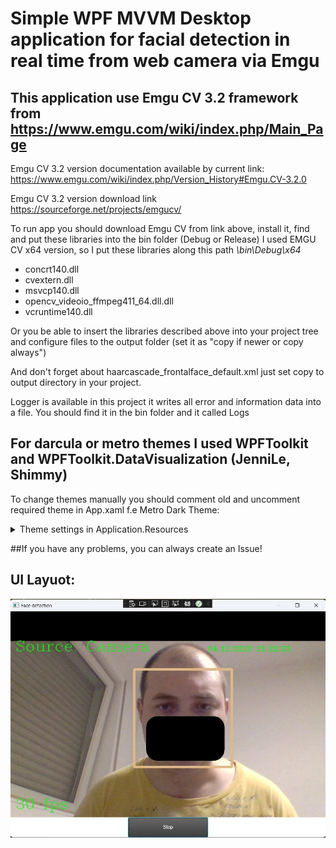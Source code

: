# Simple WPF MVVM Desktop application for facial detection in real time from web camera via Emgu
## This application use Emgu CV 3.2 framework from https://www.emgu.com/wiki/index.php/Main_Page

Emgu CV 3.2 version documentation available by current link: https://www.emgu.com/wiki/index.php/Version_History#Emgu.CV-3.2.0

Emgu CV 3.2 version download link https://sourceforge.net/projects/emgucv/

To run app you should download Emgu CV from link above, install it, find and put these libraries into the bin folder (Debug or Release)
I used EMGU CV x64 version, so I put these libraries along this path *\bin\Debug\x64*
* concrt140.dll
* cvextern.dll
* msvcp140.dll
* opencv_videoio_ffmpeg411_64.dll.dll
* vcruntime140.dll

Or you be able to insert the libraries described above into your project tree and configure files to the output folder (set it as "copy if newer or copy always")

And don't forget about haarcascade_frontalface_default.xml just set copy to output directory in your project.

Logger is available in this project it writes all error and information data into a file.
You should find it in the bin folder and it called Logs

## For darcula or metro themes I used WPFToolkit and WPFToolkit.DataVisualization (JenniLe, Shimmy)
To change themes manually you should comment old and uncomment required theme in App.xaml f.e Metro Dark Theme:

<details> 
  <summary>Theme settings in Application.Resources</summary>
  
  ```xml
     <Application.Resources>
        <ResourceDictionary>
            <ResourceDictionary.MergedDictionaries>
                <!-- IG Theme -->
                <ResourceDictionary Source="Themes/IG/IG.MSControls.Core.Implicit.xaml" />
                <ResourceDictionary Source="Themes/IG/IG.MSControls.Toolkit.Implicit.xaml" />

                <!-- Metro Theme -->
                <!--<ResourceDictionary Source="Themes/Metro/Metro.MSControls.Core.Implicit.xaml" />
                <ResourceDictionary Source="Themes/Metro/Metro.MSControls.Toolkit.Implicit.xaml" /> -->

                <!-- MetroDark Theme -->
                <!--<ResourceDictionary Source="Themes/MetroDark/MetroDark.MSControls.Core.Implicit.xaml" />
                <ResourceDictionary Source="Themes/MetroDark/MetroDark.MSControls.Toolkit.Implicit.xaml" /> -->
            </ResourceDictionary.MergedDictionaries>

            <!-- <SolidColorBrush x:Key="BackgroundKey" Color="#FFFFFF" /> Color="#FF181818" -->

            <!-- Dark Theme -->
            <SolidColorBrush x:Key="BackgroundKey" Color="#FFFFFF" />

            <Style x:Key="HeaderTextBlockStyle" TargetType="TextBlock">
                <Setter Property="FontSize" Value="22" />
                <Setter Property="FontFamily" Value="Segoe UI" />
                <Setter Property="Foreground" Value="#FF00AADE" />
            </Style>

            <Style x:Key="SubHeaderTextBlockStyle" TargetType="TextBlock">
                <Setter Property="FontSize" Value="18" />
                <Setter Property="FontFamily" Value="Segoe UI" />
                <Setter Property="Foreground" Value="#FF00AADE" />
            </Style>
        </ResourceDictionary>
        </Application.Resources>
  ```
  
</details>

##If you have any problems, you can always create an Issue!

## UI Layuot: 

![Screenshot](uilayout.jpg)
